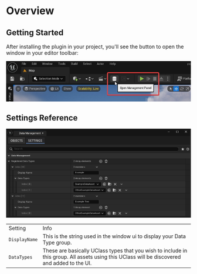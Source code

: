 # Overview

## Getting Started

After installing the plugin in your project, you'll see the button to open the window in your editor toolbar:


![OpenDataManagementWindowButton.jpg](..%2Fimages%2FOpenDataManagementWindowButton.jpg)

## Settings Reference

![SettingsPageOverview.png](..%2Fimages%2FSettingsPageOverview.png)

<table>
    <tr>
        <td>Setting</td>
        <td>Info</td>
    </tr>
    <tr>
        <td><code>DisplayName</code></td>
        <td>This is the string used in the window ui to display your Data Type group.</td>
    </tr>
    <tr>
        <td><code>DataTypes</code></td>
        <td>These are basically UClass types that you wish to include in this group. All assets using this UClass will be discovered and added to the UI.</td>
    </tr>
</table>

